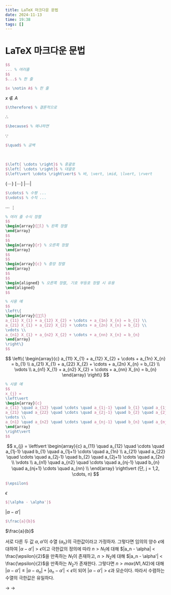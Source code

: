 ```yaml
---
title: LaTeX 마크다운 문법
date: 2024-11-13
time: 19:38
tags: []
---
```


# LaTeX 마크다운 문법

```latex
$$
... % 여러줄
$$
$...$ % 한 줄
```

```latex
$x \notin A$ % 한 줄
```

$x \notin A$

```latex
$\therefore$ % 결론적으로
```

$\therefore$

```latex
$\because$ % 왜냐하면
```

$\because$

```latex
$\quad$ % 공백
```

$\quad$

```latex
$\left{ \cdots \right}$ % 중괄호
$\left[ \cdots \right]$ % 대괄호
$\left\vert \cdots \right\vert$ % 바, \vert, \mid, \lvert, \rvert
```

$\left\{ \cdots \right\}$
$\left[ \cdots \right]$
$\left\vert \cdots \right\vert$

```latex
$\cdots$ % 수평 ...
$\vdots$ % 수직 ...
```

$\cdots$
$\vdots$

```latex
% 여러 줄 수식 정렬
$$
\begin{array}{l} % 왼쪽 정렬
\end{array}
$$
$$
\begin{array}{r} % 오른쪽 정렬
\end{array}
$$
$$
\begin{array}{c} % 중앙 정렬
\end{array}
$$
$$
\begin{aligned} % 오른쪽 정렬, 기호 부등호 정렬 시 유용
\end{aligned}
$$
```

```latex
% 사용 예
$$
\left\{
\begin{array}{l}
a_{11} X_{1} + a_{12} X_{2} + \cdots + a_{1n} X_{n} = b_{1} \\
a_{21} X_{1} + a_{22} X_{2} + \cdots + a_{2n} X_{n} = b_{2} \\
\vdots \\
a_{n1} X_{1} + a_{n2} X_{2} + \cdots + a_{nn} X_{n} = b_{n}
\end{array}
\right\}
$$
```

$$
\left\{
\begin{array}{c}
a_{11} X_{1} + a_{12} X_{2} + \cdots + a_{1n} X_{n} = b_{1} \\
a_{21} X_{1} + a_{22} X_{2} + \cdots + a_{2n} X_{n} = b_{2} \\
\vdots \\
a_{n1} X_{1} + a_{n2} X_{2} + \cdots + a_{nn} X_{n} = b_{n}
\end{array}
\right\}
$$

```latex
% 사용 예
$$
x_{j} =
\left\vert
\begin{array}{c}
a_{11} \quad a_{12} \quad \cdots \quad a_{1j-1} \quad b_{1} \quad a_{1j+1} \cdots \quad a_{1n} \\
a_{21} \quad a_{22} \quad \cdots \quad a_{2j-1} \quad b_{2} \quad a_{2j+1} \cdots \quad a_{2n} \\
\vdots \\
a_{n1} \quad a_{n2} \quad \cdots \quad a_{nj-1} \quad b_{n} \quad a_{nj+1} \cdots \quad a_{nn} \\
\end{array}
\right\vert
$$
```

$$
x_{j} =
\left\vert
\begin{array}{c}
a_{11} \quad a_{12} \quad \cdots \quad a_{1j-1} \quad b_{1} \quad a_{1j+1} \cdots \quad a_{1n} \\
a_{21} \quad a_{22} \quad \cdots \quad a_{2j-1} \quad b_{2} \quad a_{2j+1} \cdots \quad a_{2n} \\
\vdots \\
a_{n1} \quad a_{n2} \quad \cdots \quad a_{nj-1} \quad b_{n} \quad a_{nj+1} \cdots \quad a_{nn} \\
\end{array}
\right\vert
(단, j = 1,2, \cdots, n)
$$

```latex
$\epsilon$
```

$\epsilon$

```latex
$|\alpha - \alpha'|$
```

$|\alpha - \alpha'|$

```latex
$\frac{a}{b}$
```

$\frac{a}{b}$

서로 다른 두 값 $\alpha, \alpha'$이 수열 $\{a_n\}$의 극한값이라고 가정하자. 그렇다면 임의의 양수 $\epsilon$에 대하여 $|\alpha - \alpha'| > \epsilon$이고 극한값의 정의에 따라 $n > N_1$에 대해 $|a_n - \alpha| < \frac{\epsilon}{2}$을 만족하는 $N_1$이 존재하고, $n > N_2$에 대해 $|a_n - \alpha'| < \frac{\epsilon}{2}$을 만족하는 $N_2$가 존재한다.
그렇다면 $n > max\{N1, N2\}$에 대해 $|\alpha - \alpha'| \leq |\alpha - \alpha_n| + |a_n - \alpha'| < \epsilon$이 되어 $|\alpha - \alpha'| > \epsilon$과 모순이다. 따라서 수렴하는 수열의 극한값은 유일하다.

$\to$ $\rightarrow$